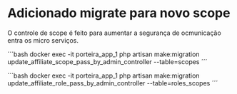 # Adicionado migrate para novo scope

O controle de scope é feito para aumentar a segurança de ocmunicação entra os micro serviços.  

´´´bash
docker exec -it porteira_app_1 php artisan make:migration update_affiliate_scope_pass_by_admin_controller --table=scopes
´´´

´´´bash
docker exec -it porteira_app_1 php artisan make:migration update_affiliate_role_pass_by_admin_controller --table=roles_scopes
´´´

